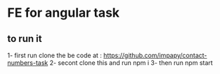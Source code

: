 # FE for angular task

## to run it

1- first run
    clone the be code at :
    https://github.com/impapy/contact-numbers-task
2- secont clone this and run
    npm i
3- then run
    npm start

